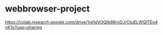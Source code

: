 # webbrowser-project
https://colab.research.google.com/drive/1re1qVOQIb66rxDJrCtuELWQITEo4vK1o?usp=sharing
